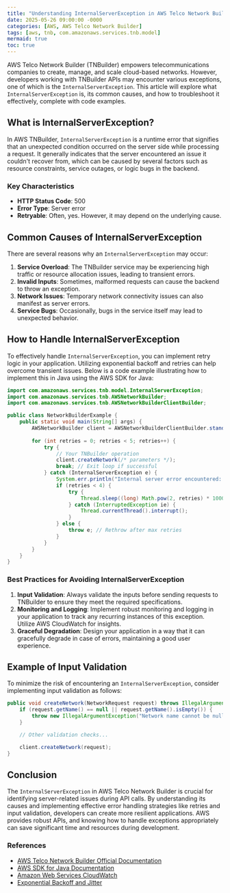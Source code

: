 ```yaml
---
title: "Understanding InternalServerException in AWS Telco Network Builder"
date: 2025-05-26 09:00:00 -0000
categories: [AWS, AWS Telco Network Builder]
tags: [aws, tnb, com.amazonaws.services.tnb.model]
mermaid: true
toc: true
---
```



AWS Telco Network Builder (TNBuilder) empowers telecommunications companies to create, manage, and scale cloud-based networks. However, developers working with TNBuilder APIs may encounter various exceptions, one of which is the `InternalServerException`. This article will explore what `InternalServerException` is, its common causes, and how to troubleshoot it effectively, complete with code examples.

## What is InternalServerException?

In AWS TNBuilder, `InternalServerException` is a runtime error that signifies that an unexpected condition occurred on the server side while processing a request. It generally indicates that the server encountered an issue it couldn't recover from, which can be caused by several factors such as resource constraints, service outages, or logic bugs in the backend.

### Key Characteristics

- **HTTP Status Code**: 500
- **Error Type**: Server error
- **Retryable**: Often, yes. However, it may depend on the underlying cause.

## Common Causes of InternalServerException

There are several reasons why an `InternalServerException` may occur:

1. **Service Overload**: The TNBuilder service may be experiencing high traffic or resource allocation issues, leading to transient errors.
2. **Invalid Inputs**: Sometimes, malformed requests can cause the backend to throw an exception.
3. **Network Issues**: Temporary network connectivity issues can also manifest as server errors.
4. **Service Bugs**: Occasionally, bugs in the service itself may lead to unexpected behavior.

## How to Handle InternalServerException

To effectively handle `InternalServerException`, you can implement retry logic in your application. Utilizing exponential backoff and retries can help overcome transient issues. Below is a code example illustrating how to implement this in Java using the AWS SDK for Java:

```java
import com.amazonaws.services.tnb.model.InternalServerException;
import com.amazonaws.services.tnb.AWSNetworkBuilder;
import com.amazonaws.services.tnb.AWSNetworkBuilderClientBuilder;

public class NetworkBuilderExample {
    public static void main(String[] args) {
        AWSNetworkBuilder client = AWSNetworkBuilderClientBuilder.standard().build();
        
        for (int retries = 0; retries < 5; retries++) {
            try {
                // Your TNBuilder operation
                client.createNetwork(/* parameters */);
                break; // Exit loop if successful
            } catch (InternalServerException e) {
                System.err.println("Internal server error encountered: " + e.getMessage());
                if (retries < 4) {
                    try {
                        Thread.sleep((long) Math.pow(2, retries) * 1000); // Exponential backoff
                    } catch (InterruptedException ie) {
                        Thread.currentThread().interrupt();
                    }
                } else {
                    throw e; // Rethrow after max retries
                }
            }
        }
    }
}
```

### Best Practices for Avoiding InternalServerException

1. **Input Validation**: Always validate the inputs before sending requests to TNBuilder to ensure they meet the required specifications.
2. **Monitoring and Logging**: Implement robust monitoring and logging in your application to track any recurring instances of this exception. Utilize AWS CloudWatch for insights.
3. **Graceful Degradation**: Design your application in a way that it can gracefully degrade in case of errors, maintaining a good user experience.

## Example of Input Validation

To minimize the risk of encountering an `InternalServerException`, consider implementing input validation as follows:

```java
public void createNetwork(NetworkRequest request) throws IllegalArgumentException {
    if (request.getName() == null || request.getName().isEmpty()) {
        throw new IllegalArgumentException("Network name cannot be null or empty.");
    }

    // Other validation checks...

    client.createNetwork(request);
}
```

## Conclusion

The `InternalServerException` in AWS Telco Network Builder is crucial for identifying server-related issues during API calls. By understanding its causes and implementing effective error handling strategies like retries and input validation, developers can create more resilient applications. AWS provides robust APIs, and knowing how to handle exceptions appropriately can save significant time and resources during development.

### References

- [AWS Telco Network Builder Official Documentation](https://docs.aws.amazon.com/network-builder/latest/userguide/what-is.html)
- [AWS SDK for Java Documentation](https://docs.aws.amazon.com/sdk-for-java/latest/developer-guide/home.html)
- [Amazon Web Services CloudWatch](https://aws.amazon.com/cloudwatch/)
- [Exponential Backoff and Jitter](https://aws.amazon.com/blogs/aws/implementing-exponential-backoff-in-your-applications/)
